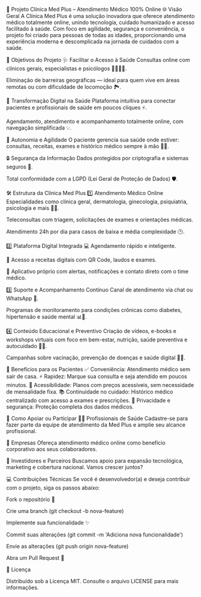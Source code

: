 

🏥 Projeto Clínica Med Plus – Atendimento Médico 100% Online
🌐 Visão Geral
A Clínica Med Plus é uma solução inovadora que oferece atendimento médico totalmente online, unindo tecnologia, cuidado humanizado e acesso facilitado à saúde. Com foco em agilidade, segurança e conveniência, o projeto foi criado para pessoas de todas as idades, proporcionando uma experiência moderna e descomplicada na jornada de cuidados com a saúde.

🎯 Objetivos do Projeto
🩺 Facilitar o Acesso à Saúde
Consultas online com clínicos gerais, especialistas e psicólogos 🧑‍⚕️👩‍⚕️.

Eliminação de barreiras geográficas — ideal para quem vive em áreas remotas ou com dificuldade de locomoção 🏞️.

📱 Transformação Digital na Saúde
Plataforma intuitiva para conectar pacientes e profissionais de saúde em poucos cliques ⚡.

Agendamento, atendimento e acompanhamento totalmente online, com navegação simplificada 💡.

🌟 Autonomia e Agilidade
O paciente gerencia sua saúde onde estiver: consultas, receitas, exames e histórico médico sempre à mão 📂📲.

🔒 Segurança da Informação
Dados protegidos por criptografia e sistemas seguros 🔐.

Total conformidade com a LGPD (Lei Geral de Proteção de Dados) 🛡️.

🛠️ Estrutura da Clínica Med Plus
1️⃣ Atendimento Médico Online
Especialidades como clínica geral, dermatologia, ginecologia, psiquiatria, psicologia e mais 🧬🩻.

Teleconsultas com triagem, solicitações de exames e orientações médicas.

Atendimento 24h por dia para casos de baixa e média complexidade 🕒.

2️⃣ Plataforma Digital Integrada
💻 Agendamento rápido e inteligente.

📄 Acesso a receitas digitais com QR Code, laudos e exames.

📱 Aplicativo próprio com alertas, notificações e contato direto com o time médico.

3️⃣ Suporte e Acompanhamento Contínuo
Canal de atendimento via chat ou WhatsApp 💬.

Programas de monitoramento para condições crônicas como diabetes, hipertensão e saúde mental 📊🧠.

4️⃣ Conteúdo Educacional e Preventivo
Criação de vídeos, e-books e workshops virtuais com foco em bem-estar, nutrição, saúde preventiva e autocuidado 🎥📘.

Campanhas sobre vacinação, prevenção de doenças e saúde digital 📣💉.

🌟 Benefícios para os Pacientes
✅ Conveniência: Atendimento médico sem sair de casa.
⚡ Rapidez: Marque sua consulta e seja atendido em poucos minutos.
💸 Acessibilidade: Planos com preços acessíveis, sem necessidade de mensalidade fixa.
📚 Continuidade no cuidado: Histórico médico centralizado com acesso a exames e prescrições.
🔐 Privacidade e segurança: Proteção completa dos dados médicos.

🤝 Como Apoiar ou Participar
👨‍⚕️ Profissionais de Saúde
Cadastre-se para fazer parte da equipe de atendimento da Med Plus e amplie seu alcance profissional.

🏢 Empresas
Ofereça atendimento médico online como benefício corporativo aos seus colaboradores.

💼 Investidores e Parceiros
Buscamos apoio para expansão tecnológica, marketing e cobertura nacional. Vamos crescer juntos?

💻 Contribuições Técnicas
Se você é desenvolvedor(a) e deseja contribuir com o projeto, siga os passos abaixo:

Fork o repositório 🍴

Crie uma branch (git checkout -b nova-feature)

Implemente sua funcionalidade ✨

Commit suas alterações (git commit -m 'Adiciona nova funcionalidade')

Envie as alterações (git push origin nova-feature)

Abra um Pull Request 🔀

📄 Licença

Distribuído sob a Licença MIT. Consulte o arquivo LICENSE para mais informações.

